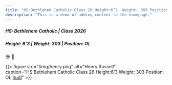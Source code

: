 ```yaml
---
title: "HS:Bethlehem Catholic Class 26 Height:6’2  Weight: 303 Position: OL"
description: "This is a demo of adding content to the homepage."
---
```


##### HS: Bethlehem Catholic  |  Class 2026 
##### Height: 6’3  |  Weight: 303  |  Position: OL  
:sunglasses: :football:


{{< figure
    src="/img/henry.png"
    alt="Henry Russell"
    caption="HS:Bethlehem Catholic Class 26 Height:6’3  Weight: 303 Position: OL [hudl](https://www.hudl.com/profile/19470506/Henry-Russell)"
    >}}


